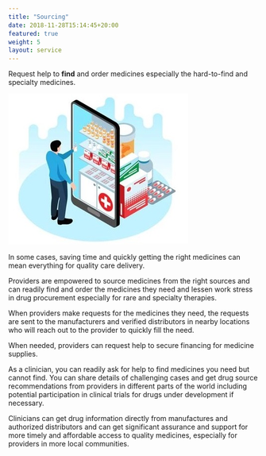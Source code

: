 ```yaml
---
title: "Sourcing"
date: 2018-11-28T15:14:45+20:00  
featured: true
weight: 5
layout: service
---
```


Request help to **find** and order medicines especially the hard-to-find and specialty medicines.

![Pharm drugs](/images/illustrations/med-online.jpg)

In some cases, saving time and quickly getting the right medicines can mean everything for quality care delivery. 

Providers are empowered to source medicines from the right sources and can readily find and order the medicines they need and lessen work stress in drug procurement especially for rare and specialty therapies.

When providers make requests for the medicines they need, the requests are sent to the manufacturers and verified distributors in nearby locations who will reach out to the provider to quickly fill the need. 

When needed, providers can request help to secure financing for medicine supplies. 

As a clinician, you can readily ask for help to find medicines you need but cannot find. You can share details of challenging cases and get drug source recommendations from providers in different parts of the world including potential participation in clinical trials for drugs under development if necessary. 

Clinicians can get drug information directly from manufactures and authorized distributors and can get significant assurance and support for more timely and affordable access to quality medicines, especially for providers in more local communities.

